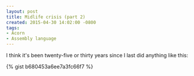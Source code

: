 ```yaml
---
layout: post
title: Midlife crisis (part 2)
created: 2015-04-30 14:02:00 -0800
tags:
- Acorn
- Assembly language
---
```

I think it's been twenty-five or thirty years since I last did anything like this:

{% gist b680453a6ee7a3fc66f7 %}
